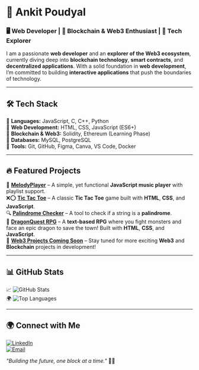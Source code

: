# 🚀 Ankit Poudyal  

### 🖥️ Web Developer | 🔗 Blockchain & Web3 Enthusiast | 🚀 Tech Explorer  

I am a passionate **web developer** and an **explorer of the Web3 ecosystem**, currently diving deep into **blockchain technology**, **smart contracts**, and **decentralized applications**. With a solid foundation in **web development**, I’m committed to building **interactive applications** that push the boundaries of technology.

---

## 🛠 Tech Stack  

🔹 **Languages:** JavaScript, C, C++, Python  
🔹 **Web Development:** HTML, CSS, JavaScript (ES6+)  
🔹 **Blockchain & Web3:** Solidity, Ethereum (Learning Phase)  
🔹 **Databases:** MySQL, PostgreSQL  
🔹 **Tools:** Git, GitHub, Figma, Canva, VS Code, Docker  

---

## 🔥 Featured Projects  

🎵 **[MelodyPlayer](https://github.com/yourusername/MelodyPlayer)** – A simple, yet functional **JavaScript music player** with playlist support.  
❌⭕ **[Tic Tac Toe](https://github.com/yourusername/TicTacToe-Game-JS)** – A classic **Tic Tac Toe** game built with **HTML**, **CSS**, and **JavaScript**.  
🔍 **[Palindrome Checker](https://github.com/yourusername/palindrome-detector)** – A tool to check if a string is a **palindrome**.  
🐉 **[DragonQuest RPG](https://github.com/yourusername/DragonQuest-RPG)** – A **text-based RPG** where you fight monsters and face an epic dragon to save the town! Built with **HTML**, **CSS**, and **JavaScript**.  
🚀 **[Web3 Projects Coming Soon](https://github.com/ANKIT-stack-glitch)** – Stay tuned for more exciting **Web3** and **Blockchain** projects in development!  

---

## 📊 GitHub Stats  

📈 ![GitHub Stats](https://github-readme-stats.vercel.app/api?username=ANKIT-stack-glitch&show_icons=true&theme=default)  
🌍 ![Top Languages](https://github-readme-stats.vercel.app/api/top-langs/?username=ANKIT-stack-glitch&layout=compact&theme=default)  

---

## 🌍 Connect with Me  

[![LinkedIn](https://img.shields.io/badge/LinkedIn-%230077B5.svg?logo=linkedin&logoColor=white)](https://linkedin.com/in/ankitpoudyal)  
[![Email](https://img.shields.io/badge/Email-D14836?logo=gmail&logoColor=white)](mailto:poudyalankit25@gmail.com)  

_"Building the future, one block at a time."_ 🔗🚀  

